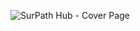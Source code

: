 ![SurPath Hub - Cover Page](https://user-images.githubusercontent.com/73097560/133383792-520b9d0e-b494-40d2-bf13-995ee9b12c26.png)
